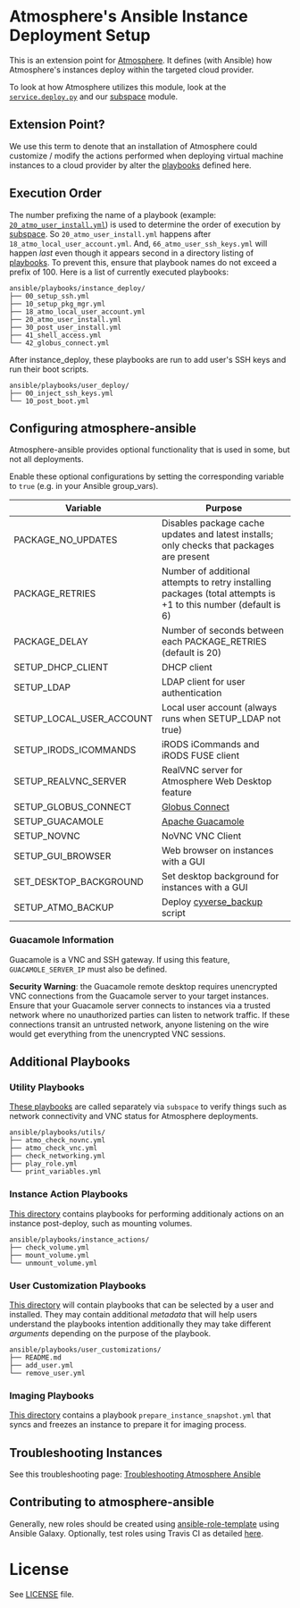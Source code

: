 Atmosphere's Ansible Instance Deployment Setup
==============================================

This is an extension point for [Atmosphere](https://github.com/cyverse/atmosphere). It defines (with Ansible) how Atmosphere's instances deploy within the targeted cloud provider.

To look at how Atmosphere utilizes this module, look at the [`service.deploy.py`](https://github.com/cyverse/atmosphere/blob/master/service/deploy.py) and our [subspace](https://github.com/cyverse/subspace) module.

Extension Point?
----------------
We use this term to denote that an installation of Atmosphere could customize / modify the actions performed when deploying virtual machine instances to a cloud provider by alter the [playbooks](ansible/playbooks) defined here.

Execution Order
---------------
The number prefixing the name of a playbook (example: [`20_atmo_user_install.yml`](ansible/playbooks/instance_deploy)) is used to determine the order of execution by [subspace](https://github.com/iPlantCollaborativeOpenSource/subspace). So `20_atmo_user_install.yml` happens after `18_atmo_local_user_account.yml`. And, `66_atmo_user_ssh_keys.yml` will happen _last_ even though it appears second in a directory listing of [playbooks](ansible/playbooks).  To prevent this, ensure that playbook names do not exceed a prefix of 100.  Here is a list of currently executed playbooks:

```
ansible/playbooks/instance_deploy/
├── 00_setup_ssh.yml
├── 10_setup_pkg_mgr.yml
├── 18_atmo_local_user_account.yml
├── 20_atmo_user_install.yml
├── 30_post_user_install.yml
├── 41_shell_access.yml
└── 42_globus_connect.yml
```

After instance_deploy, these playbooks are run to add user's SSH keys and run their boot scripts.

```
ansible/playbooks/user_deploy/
├── 00_inject_ssh_keys.yml
└── 10_post_boot.yml
```

## Configuring atmosphere-ansible

Atmosphere-ansible provides optional functionality that is used in some, but not all deployments.

Enable these optional configurations by setting the corresponding variable to `true` (e.g. in your Ansible group_vars).

| **Variable**             | **Purpose**                                               |
|--------------------------|-----------------------------------------------------------|
| PACKAGE_NO_UPDATES       | Disables package cache updates and latest installs; only checks that packages are present |
| PACKAGE_RETRIES          | Number of additional attempts to retry installing packages (total attempts is +1 to this number (default is 6) |
| PACKAGE_DELAY            | Number of seconds between each PACKAGE_RETRIES (default is 20) |
| SETUP_DHCP_CLIENT        | DHCP client                                               |
| SETUP_LDAP               | LDAP client for user authentication                       |
| SETUP_LOCAL_USER_ACCOUNT | Local user account (always runs when SETUP_LDAP not true) |
| SETUP_IRODS_ICOMMANDS    | iRODS iCommands and iRODS FUSE client                     |
| SETUP_REALVNC_SERVER     | RealVNC server for Atmosphere Web Desktop feature         |
| SETUP_GLOBUS_CONNECT     | [Globus Connect](https://www.globus.org/globus-connect)   |
| SETUP_GUACAMOLE          | [Apache Guacamole](https://guacamole.apache.org/)         |
| SETUP_NOVNC              | NoVNC VNC Client                                          |
| SETUP_GUI_BROWSER        | Web browser on instances with a GUI                       |
| SET_DESKTOP_BACKGROUND   | Set desktop background for instances with a GUI           |
| SETUP_ATMO_BACKUP        | Deploy [cyverse_backup](https://wiki.cyverse.org/wiki/display/atmman/Backing+Up+and+Restoring+Your+Data+to+the+Data+Store) script |

### Guacamole Information

Guacamole is a VNC and SSH gateway. If using this feature, `GUACAMOLE_SERVER_IP` must also be defined.

**Security Warning**: the Guacamole remote desktop requires unencrypted VNC connections from the Guacamole server to your target instances. Ensure that your Guacamole server connects to instances via a trusted network where no unauthorized parties can listen to network traffic. If these connections transit an untrusted network, anyone listening on the wire would get everything from the unencrypted VNC sessions.

## Additional Playbooks

### Utility Playbooks
[These playbooks](ansible/playbooks/utils) are called separately via `subspace` to verify things such as network connectivity and VNC status for Atmosphere deployments.

```
ansible/playbooks/utils/
├── atmo_check_novnc.yml
├── atmo_check_vnc.yml
├── check_networking.yml
├── play_role.yml
└── print_variables.yml
```

### Instance Action Playbooks
[This directory](ansible/playbooks/instance_actions) contains playbooks for performing additionaly actions on an instance post-deploy, such as mounting volumes.
```
ansible/playbooks/instance_actions/
├── check_volume.yml
├── mount_volume.yml
└── unmount_volume.yml
```

### User Customization Playbooks
[This directory](ansible/playbooks/user_customizations) will contain playbooks that can be selected by a user and installed. They may contain additional *metadata* that will help users understand the playbooks intention additionally they may take different *arguments* depending on the purpose of the playbook.

```
ansible/playbooks/user_customizations/
├── README.md
├── add_user.yml
└── remove_user.yml
```

### Imaging Playbooks
[This directory](ansible/playbooks/imaging) contains a playbook `prepare_instance_snapshot.yml` that syncs and freezes an instance to prepare it for imaging process.


## Troubleshooting Instances
See this troubleshooting page: [Troubleshooting Atmosphere Ansible](docs/troubleshooting_atmo_ansible.md)

## Contributing to atmosphere-ansible
Generally, new roles should be created using [ansible-role-template](https://github.com/cyverse-ansible/ansible-role-template) using Ansible Galaxy. Optionally, test roles using Travis CI as detailed [here](https://github.com/c-mart/atmosphere-guides/blob/91106b7422fb24ccc87280519147d0c7bcbe629a/src/contribution_guide/contribution_guide.md#ansible-galaxy-roles).

# License

See [LICENSE](LICENSE) file.
